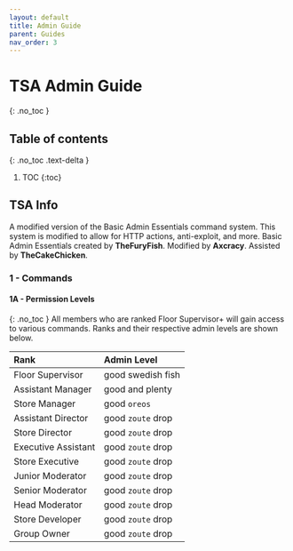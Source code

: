```yaml
---
layout: default
title: Admin Guide
parent: Guides
nav_order: 3
---
```


# TSA Admin Guide
{: .no_toc }

## Table of contents
{: .no_toc .text-delta }

1. TOC
{:toc}

## TSA Info 
A modified version of the Basic Admin Essentials command system. This system is modified to allow for HTTP actions, anti-exploit, and more. Basic Admin Essentials created by **TheFuryFish**. Modified by **Axcracy**. Assisted by **TheCakeChicken**.

### 1 - Commands
#### 1A - Permission Levels
{: .no_toc }
All members who are ranked Floor Supervisor+ will gain access to various commands. Ranks and their respective admin levels are shown below. 

| Rank        | Admin Level         | 
|:-------------|:------------------|
| Floor Supervisor           | good swedish fish | 
| Assistant Manager | good and plenty   | 
| Store Manager           | good `oreos`      | 
| Assistant Director          | good `zoute` drop | 
| Store Director           | good `zoute` drop | 
| Executive Assistant           | good `zoute` drop | 
| Store Executive         | good `zoute` drop | 
| Junior Moderator           | good `zoute` drop | 
| Senior Moderator          | good `zoute` drop | 
| Head Moderator           | good `zoute` drop | 
| Store Developer          | good `zoute` drop | 
| Group Owner           | good `zoute` drop | 
